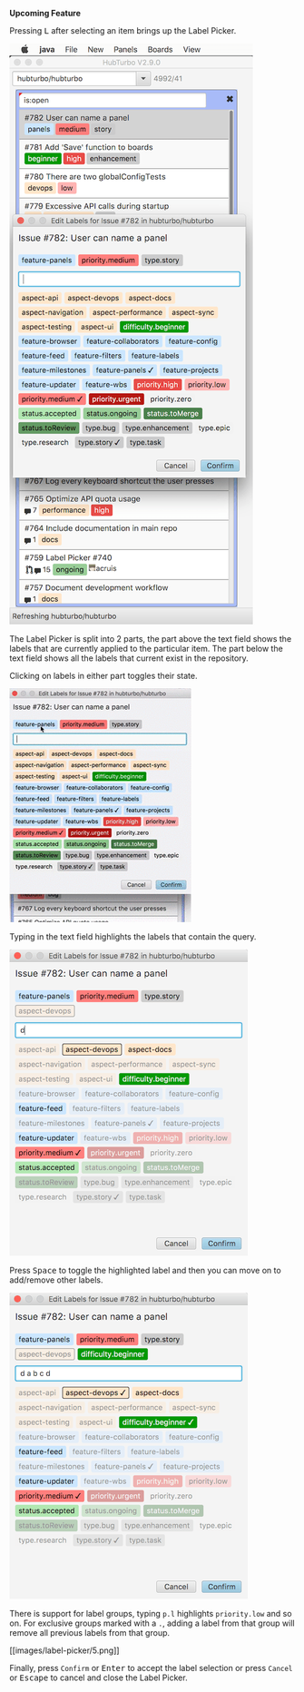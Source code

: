 **Upcoming Feature**

Pressing <kbd>L</kbd> after selecting an item brings up the Label Picker. 

![](images/label-picker/1.png?raw=true)

The Label Picker is split into 2 parts, the part above the text field shows the labels that are currently applied to the particular item. The part below the text field shows all the labels that current exist in the repository. 

Clicking on labels in either part toggles their state. 

![](images/label-picker/2.gif?raw=true)

Typing in the text field highlights the labels that contain the query. 

![](images/label-picker/3.png?raw=true)

Press <kbd>Space</kbd> to toggle the highlighted label and then you can move on to add/remove other labels. 

![](images/label-picker/4.png?raw=true)

There is support for label groups, typing `p.l` highlights `priority.low` and so on. For exclusive groups marked with a `.`, adding a label from that group will remove all previous labels from that group. 

[[images/label-picker/5.png]]

Finally, press `Confirm` or <kbd>Enter</kbd> to accept the label selection or press `Cancel` or <kbd>Escape</kbd> to cancel and close the Label Picker. 